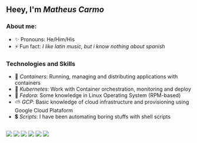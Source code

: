 ## Heey, I'm *Matheus Carmo*
### About me:
- ✨ Pronouns: He/Him/His
- ⚡ Fun fact: *I like latin music, but i know nothing about spanish* 
### Technologies and Skills 
- 🐳 *Containers*: Running, managing and distributing applications with containers
- 🐋 *Kubernetes*: Work with Container orchestration, monitoring and deploy 
- 🧢 *Fedora*: Some knowledge in Linux Operating System (RPM-based)
- ⛅ *GCP*: Basic knowledge of cloud infrastructure and provisioning using Google Cloud Plataform
- 💲 *Scripts*: I have been automating boring stuffs with shell scripts
##
<div> 
  <a href="https://www.instagram.com/theuz_c/" target="_blank"><img src="https://img.shields.io/badge/-Instagram-%23E4405F?style=for-the-badge&logo=instagram&logoColor=white" target="_blank"></a>
  <a href="https://www.tiktok.com/@theuz_cz?lang=pt-BR" target="_blank"><img src="https://img.shields.io/badge/TikTok-000000?style=for-the-badge&logo=tiktok&logoColor=white" target="_blank"></a> 
  <a href = "mailto:matheuscarmo1108@gmail.com"><img src="https://img.shields.io/badge/-Gmail-%23333?style=for-the-badge&logo=gmail&logoColor=white" target="_blank"></a>
  <a href="https://www.linkedin.com/in/matheus-carmo-564665195/" target="_blank"><img src="https://img.shields.io/badge/-LinkedIn-%230077B5?style=for-the-badge&logo=linkedin&logoColor=white" target="_blank"></a>  
  <a href="https://www.facebook.com/matheus.docarmodeoliveira/" target="_blank"><img src="https://img.shields.io/badge/Facebook-1877F2?style=for-the-badge&logo=facebook&logoColor=white" target="_blank"></a>
  <a href="https://twitter.com/theuz_cz"  target="_blank"><img src="https://img.shields.io/badge/Twitter-1DA1F2?style=for-the-badge&logo=twitter&logoColor=white" target="_blank"></a>
</div>
